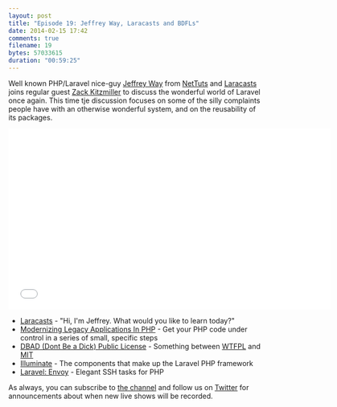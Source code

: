 ```yaml
---
layout: post
title: "Episode 19: Jeffrey Way, Laracasts and BDFLs"
date: 2014-02-15 17:42
comments: true
filename: 19
bytes: 57033615
duration: "00:59:25"
---
```


Well known PHP/Laravel nice-guy [Jeffrey Way] from [NetTuts] and [Laracasts] joins regular guest [Zack Kitzmiller] to discuss the wonderful world of 
Laravel once again. This time tje discussion focuses on some of the silly complaints people have with an otherwise wonderful system, 
and on the reusability of its packages.

<iframe width="640" height="360" src="//www.youtube.com/embed/L6YEgfnHOpo" frameborder="0" allowfullscreen></iframe>

* [Laracasts] - "Hi, I'm Jeffrey. What would you like to learn today?"
* [Modernizing Legacy Applications In PHP](https://leanpub.com/mlaphp) - Get your PHP code under control in a series of small, specific steps
* [DBAD (Dont Be a Dick) Public License](http://dbad-license.org) - Something between [WTFPL] and [MIT]
* [Illuminate] - The components that make up the Laravel PHP framework
* [Laravel: Envoy](https://github.com/laravel/envoy) - Elegant SSH tasks for PHP

As always, you can subscribe to [the channel](http://www.youtube.com/channel/UCepVwe7RrxE7Zv3kytUfcKw?feature=watch) and follow us on [Twitter](https://twitter.com/phptownhall) for announcements about when new live shows will be recorded. 

[Jeffrey Way]: http://twitter.com/jeffrey_way
[Zack Kitzmiller]: http://twitter.com/zackkitzmiller
[NetTuts]: http://nettuts.com
[Laracasts]: https://laracasts.com/
[WTFPL]: http://www.wtfpl.net/
[MIT]: http://opensource.org/licenses/MIT
[Illuminate]: https://github.com/illuminate/
